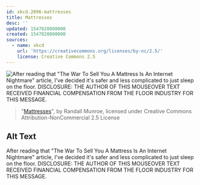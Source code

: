 ```yaml
---
id: xkcd.2096-mattresses
title: Mattresses
desc: ''
updated: 1547020800000
created: 1547020800000
sources:
  - name: xkcd
    url: 'https://creativecommons.org/licenses/by-nc/2.5/'
    license: Creative Commons 2.5
---
```

![After reading that "The War To Sell You A Mattress Is An Internet Nightmare" article, I've decided it's safer and less complicated to just sleep on the floor. DISCLOSURE: THE AUTHOR OF THIS MOUSEOVER TEXT RECEIVED FINANCIAL COMPENSATION FROM THE FLOOR INDUSTRY FOR THIS MESSAGE.](https://imgs.xkcd.com/comics/mattresses.png)
> "[Mattresses](https://xkcd.com/2096/)", by Randall Munroe, licensed under Creative Commons Attribution-NonCommercial 2.5 License

## Alt Text
After reading that "The War To Sell You A Mattress Is An Internet Nightmare" article, I've decided it's safer and less complicated to just sleep on the floor. DISCLOSURE: THE AUTHOR OF THIS MOUSEOVER TEXT RECEIVED FINANCIAL COMPENSATION FROM THE FLOOR INDUSTRY FOR THIS MESSAGE.

